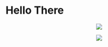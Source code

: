 # Hello There
<p align="center"><img src="https://giphy.com/gifs/starwars-movie-star-wars-3ornk57KwDXf81rjWM" /></p>
<p align="center"><img src="https://i.giphy.com/RThN0hOS2GO4M.gif" /></p>
